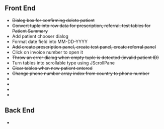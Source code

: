 ## Front End
* ~~Dialog box for confirming delete patient~~
* ~~Convert tuple into row data for prescription, referral, test tables for Patient Summary~~
* Add patient chooser dialog
* Format date field into MM-DD-YYYY
* ~~Add create prescription panel, create test panel, create referral panel~~
* Click on invoice number to open it
* ~~Throw an error dialog when empty tuple is detected (invalid patient ID)~~
* Turn tables into scrollable type using JScrollPane
* ~~Clear tables when new patient entered~~
* ~~Change phone number array index from country to phone number~~ 
*
*
*
*

## Back End
*

